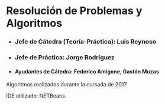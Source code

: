 # Resolución de Problemas y Algoritmos

* ### Jefe de Cátedra (Teoría-Práctica): Luis Reynoso
* ### Jefe de Práctica: Jorge Rodríguez
* #### Ayudantes de Cátedra: Federico Amigone, Gastón Muzas

Algoritmos realizados durante la cursada de 2017. 

IDE utilizado: NETBeans.
